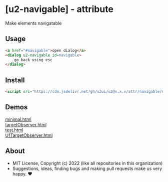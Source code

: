 # [u2-navigable] - attribute
Make elements navigatable

## Usage

```html
<a href="#navigable">open dialog</a>
<dialog u2-navigable id=navigable>
    go back using esc
</dialog>
```

## Install

```html
<script src="https://cdn.jsdelivr.net/gh/u2ui/u2@x.x.x/attr/navigable/navigable.min.js" type=module></script>
```

## Demos

[minimal.html](http://gcdn.li/u2ui/u2@main/attr/navigable/tests/minimal.html)  
[targetObserver.html](http://gcdn.li/u2ui/u2@main/attr/navigable/tests/targetObserver.html)  
[test.html](http://gcdn.li/u2ui/u2@main/attr/navigable/tests/test.html)  
[U1TargetObserver.html](http://gcdn.li/u2ui/u2@main/attr/navigable/tests/U1TargetObserver.html)  

## About

- MIT License, Copyright (c) 2022 <u2> (like all repositories in this organization) <br>
- Suggestions, ideas, finding bugs and making pull requests make us very happy. ♥

